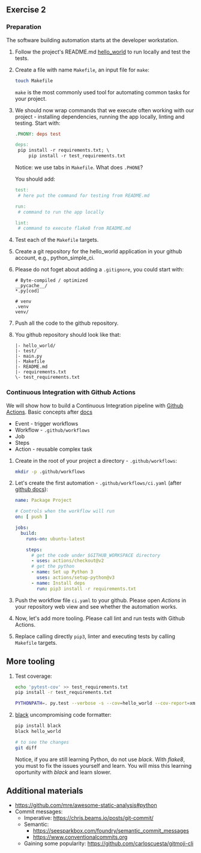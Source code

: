 ## Exercise 2

### Preparation

The software building automation starts at the developer workstation.

1. Follow the project's README.md [hello_world](./hello_world) to run locally and test the tests.

2. Create a file with name `Makefile`, an input file for `make`:

   ```bash
   touch Makefile
   ```

   `make` is the most commonly used tool for automating common tasks for your project.

3. We should now wrap commands that we execute often working with our project - installing dependencies, running the app locally, linting and testing. Start with: 

   ```makefile
   .PHONY: deps test

   deps:
   	pip install -r requirements.txt; \
   		pip install -r test_requirements.txt
   ```

   Notice: we use tabs in `Makefile`. What does `.PHONE`?

   You should add:

   ```makefile
   test:
    # here put the command for testing from README.md

   run:
    # command to run the app locally

   lint:
    # command to execute flake8 from README.md
   ```

4. Test each of the `Makefile` targets.

5. Create a git repository for the hello_world application in your github account, e.g., python_simple_ci.

6. Please do not foget about adding a `.gitignore`, you could start with:

   ```
   # Byte-compiled / optimized
   __pycache__/
   *.py[cod]

   # venv
   .venv
   venv/
   ```

7. Push all the code to the github repository.

8. You github repository should look like that:

   ```
   |- hello_world/
   |- test/
   |- main.py
   |- Makefile
   |- README.md
   |- requirements.txt
   \- test_requirements.txt
   ```

### Continuous Integration with Github Actions

We will show how to build a Continuous Integration pipeline with [Github Actions](https://docs.github.com/en/actions). Basic concepts after [docs](https://docs.github.com/en/actions/learn-github-actions/understanding-github-actions)

- Event - trigger workflows
- Workflow - `.github/workflows`
- Job
- Steps
- Action - reusable complex task

1. Create in the root of your project a directory -  `.github/workflows`:

   ```bash
   mkdir -p .github/workflows
   ```

2. Let's create the first automation - `.github/workflows/ci.yaml` (after [github docs](https://docs.github.com/en/actions/automating-builds-and-tests/building-and-testing-nodejs-or-python?langId=py)):

   ```yaml
   name: Package Project

   # Controls when the workflow will run
   on: [ push ]

   jobs:
     build:
       runs-on: ubuntu-latest
   
       steps:
         # get the code under $GITHUB_WORKSPACE directory
         - uses: actions/checkout@v2
         # get the python
         - name: Set up Python 3
           uses: actions/setup-python@v3
         - name: Install deps
           run: pip3 install -r requirements.txt
   ```

3. Push the workflow file `ci.yaml` to your github. Please open *Actions* in your repository web view and see whether the automation works.

4. Now, let's add more tooling. Please call lint and run tests with Github Actions.

5. Replace calling directly `pip3`, linter and executing tests by calling `Makefile` targets.

## More tooling

1. Test coverage:

   ```bash
   echo 'pytest-cov' >> test_requirements.txt
   pip install -r test_requirements.txt
   ```

   ```bash
   PYTHONPATH=. py.test --verbose -s --cov=hello_world --cov-report=xml
   ```

2. [black](https://github.com/psf/black) uncompromising code formatter:

   ```bash
   pip install black
   black hello_world

   # to see the changes
   git diff
   ``` 

   Notice, if you are still learning Python, do not use *black*. With *flake8*, you must to fix the issues yourself and learn. You will miss this learning oportunity with *black* and learn slower.

## Additional materials

- https://github.com/mre/awesome-static-analysis#python 
- Commit messages: 
  - Imperative: https://chris.beams.io/posts/git-commit/
  - Semantic:
    - https://seesparkbox.com/foundry/semantic_commit_messages
    - https://www.conventionalcommits.org
  - Gaining some popularity: https://github.com/carloscuesta/gitmoji-cli
